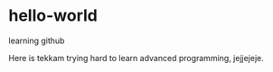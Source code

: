 # hello-world
learning github

Here is tekkam trying hard to learn advanced programming, jejjejeje.

